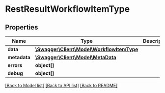 # RestResultWorkflowItemType

## Properties

 Name         | Type                                                              | Description | Notes      
--------------|-------------------------------------------------------------------|-------------|------------
 **data**     | [**\Swagger\Client\Model\WorkflowItemType**](WorkflowItemType.md) |             | [optional] 
 **metadata** | [**\Swagger\Client\Model\MetaData**](MetaData.md)                 |             | [optional] 
 **errors**   | **object[]**                                                      |             | [optional] 
 **debug**    | **object[]**                                                      |             | [optional] 

[[Back to Model list]](../../README.md#documentation-for-models) [[Back to API list]](../../README.md#documentation-for-api-endpoints) [[Back to README]](../../README.md)



